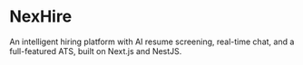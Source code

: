 # NexHire
An intelligent hiring platform with AI resume screening, real-time chat, and a full-featured ATS, built on Next.js and NestJS.
